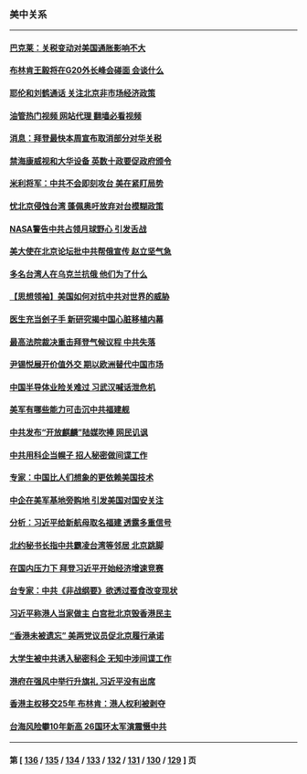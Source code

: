 ### 美中关系
---
#### [巴克莱：关税变动对美国通胀影响不大](../../pages/nf1412576/n13774227.md?07060845) 
#### [布林肯王毅将在G20外长峰会碰面 会谈什么](../../pages/nf1412576/n13774153.md?07060845) 
#### [耶伦和刘鹤通话 关注北京非市场经济政策](../../pages/nf1412576/n13773808.md?07060845) 
#### [油管热门视频 网站代理 翻墙必看视频](http://209.222.30.114:81/youtube.html?07060845)
#### [消息：拜登最快本周宣布取消部分对华关税](../../pages/nf1412576/n13773604.md?07060845) 
#### [禁海康威视和大华设备 英数十政要促政府颁令](../../pages/nf1412576/n13773576.md?07060845) 
#### [米利将军：中共不会即刻攻台 美在紧盯局势](../../pages/nf1412576/n13773470.md?07060845) 
#### [忧北京侵蚀台湾 蓬佩奥吁放弃对台模糊政策](../../pages/nf1412576/n13773463.md?07060845) 
#### [NASA警告中共占领月球野心 引发舌战](../../pages/nf1412576/n13773445.md?07060845) 
#### [美大使在北京论坛批中共帮俄宣传 赵立坚气急](../../pages/nf1412576/n13773309.md?07060845) 
#### [多名台湾人在乌克兰抗俄 他们为了什么](../../pages/nf1412576/n13772933.md?07060845) 
#### [【思想领袖】美国如何对抗中共对世界的威胁](../../pages/nf1412576/n13751729.md?07060845) 
#### [医生充当刽子手 新研究揭中国心脏移植内幕](../../pages/nf1412576/n13772291.md?07060845) 
#### [最高法院裁决重击拜登气候议程 中共失落](../../pages/nf1412576/n13772409.md?07060845) 
#### [尹锡悦展开价值外交 期以欧洲替代中国市场](../../pages/nf1412576/n13772487.md?07060845) 
#### [中国半导体业险关难过 习武汉喊话泄危机](../../pages/nf1412576/n13772457.md?07060845) 
#### [美军有哪些能力可击沉中共福建舰](../../pages/nf1412576/n13768157.md?07060845) 
#### [中共发布“开放麒麟”陆媒吹捧 网民讥讽](../../pages/nf1412576/n13772308.md?07060845) 
#### [中共用科企当幌子 招人秘密做间谍工作](../../pages/nf1412576/n13772288.md?07060845) 
#### [专家：中国比人们想象的更依赖美国技术](../../pages/nf1412576/n13771906.md?07060845) 
#### [中企在美军基地旁购地 引发美国对国安关注](../../pages/nf1412576/n13771735.md?07060845) 
#### [分析：习近平给新航母取名福建 透露多重信号](../../pages/nf1412576/n13771662.md?07060845) 
#### [北约秘书长指中共霸凌台湾等邻居 北京跳脚](../../pages/nf1412576/n13771677.md?07060845) 
#### [在国内压力下 拜登习近平开始经济增速竞赛](../../pages/nf1412576/n13771658.md?07060845) 
#### [台专家：中共《非战纲要》欲透过蚕食改变现状](../../pages/nf1412576/n13771432.md?07060845) 
#### [习近平称港人当家做主 白宫批北京毁香港民主](../../pages/nf1412576/n13771587.md?07060845) 
#### [“香港未被遗忘” 美两党议员促北京履行承诺](../../pages/nf1412576/n13771578.md?07060845) 
#### [大学生被中共诱入秘密科企 无知中涉间谍工作](../../pages/nf1412576/n13771025.md?07060845) 
#### [港府在强风中举行升旗礼 习近平没有出席](../../pages/nf1412576/n13771046.md?07060845) 
#### [香港主权移交25年 布林肯：港人权利被剥夺](../../pages/nf1412576/n13770972.md?07060845) 
#### [台海风险攀10年新高 26国环太军演震慑中共](../../pages/nf1412576/n13770929.md?07060845) 

---
#### 第 [ [136](./136.md?07060845) / [135](./135.md?07060845) / [134](./134.md?07060845) / [133](./133.md?07060845) / [132](./132.md?07060845) / [131](./131.md?07060845) / [130](./130.md?07060845) / [129](./129.md?07060845) ] 页

